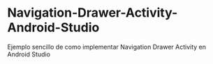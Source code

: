 # Navigation-Drawer-Activity-Android-Studio
Ejemplo sencillo de como implementar Navigation Drawer Activity en Android Studio
